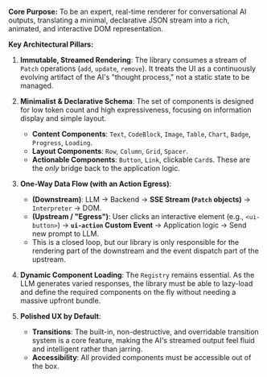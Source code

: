 **Core Purpose:** To be an expert, real-time renderer for conversational AI outputs, translating a minimal, declarative JSON stream into a rich, animated, and interactive DOM representation.

**Key Architectural Pillars:**

1.  **Immutable, Streamed Rendering**: The library consumes a stream of `Patch` operations (`add`, `update`, `remove`). It treats the UI as a continuously evolving artifact of the AI's "thought process," not a static state to be managed.

2.  **Minimalist & Declarative Schema**: The set of components is designed for low token count and high expressiveness, focusing on information display and simple layout.
    *   **Content Components**: `Text`, `CodeBlock`, `Image`, `Table`, `Chart`, `Badge`, `Progress`, `Loading`.
    *   **Layout Components**: `Row`, `Column`, `Grid`, `Spacer`.
    *   **Actionable Components**: `Button`, `Link`, clickable `Card`s. These are the *only* bridge back to the application logic.

3.  **One-Way Data Flow (with an Action Egress)**:
    *   **(Downstream)**: LLM -> Backend -> **SSE Stream (`Patch` objects)** -> `Interpreter` -> DOM.
    *   **(Upstream / "Egress")**: User clicks an interactive element (e.g., `<ui-button>`) -> **`ui-action` Custom Event** -> Application logic -> Send new prompt to LLM.
    *   This is a closed loop, but our library is only responsible for the rendering part of the downstream and the event dispatch part of the upstream.

4.  **Dynamic Component Loading**: The `Registry` remains essential. As the LLM generates varied responses, the library must be able to lazy-load and define the required components on the fly without needing a massive upfront bundle.

5.  **Polished UX by Default**:
    *   **Transitions**: The built-in, non-destructive, and overridable transition system is a core feature, making the AI's streamed output feel fluid and intelligent rather than jarring.
    *   **Accessibility**: All provided components must be accessible out of the box.
